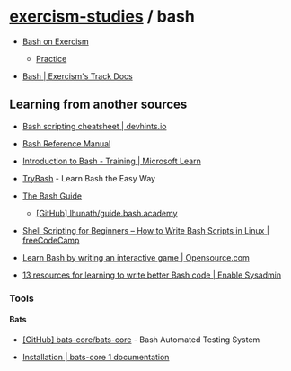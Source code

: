 # [exercism-studies](../README.md) / bash

- [Bash on Exercism](https://exercism.org/tracks/bash)

  - [Practice](https://exercism.org/tracks/bash/exercises)

- [Bash | Exercism's Track Docs](https://exercism.org/docs/tracks/bash)


## Learning from another sources

- [Bash scripting cheatsheet | devhints.io](https://devhints.io/bash)

- [Bash Reference Manual](https://www.gnu.org/software/bash/manual/bash.html)

- [Introduction to Bash - Training | Microsoft Learn](https://learn.microsoft.com/en-us/training/modules/bash-introduction/)

- [TryBash](https://trybash.github.io/) - Learn Bash the Easy Way

- [The Bash Guide](https://guide.bash.academy/)

  - [[GitHub] lhunath/guide.bash.academy](https://github.com/lhunath/guide.bash.academy)

- [Shell Scripting for Beginners – How to Write Bash Scripts in Linux | freeCodeCamp](https://www.freecodecamp.org/news/shell-scripting-crash-course-how-to-write-bash-scripts-in-linux/)

- [Learn Bash by writing an interactive game | Opensource.com](https://opensource.com/article/20/12/learn-bash)

- [13 resources for learning to write better Bash code | Enable Sysadmin](https://www.redhat.com/sysadmin/learn-bash-scripting)


### Tools

#### Bats

- [[GitHub] bats-core/bats-core](https://github.com/bats-core/bats-core) - Bash Automated Testing System

- [Installation | bats-core 1 documentation](https://bats-core.readthedocs.io/en/stable/installation.html)

